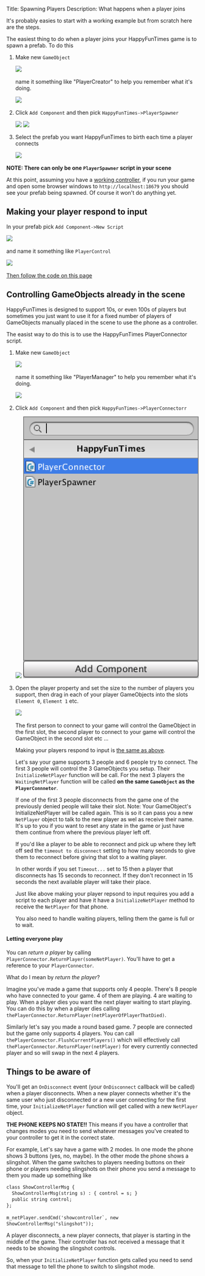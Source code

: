 Title: Spawning Players
Description: What happens when a player joins

It's probably easies to start with a working example but from scratch
here are the steps.

The easiest thing to do when a player joins your HappyFunTimes game
is to spawn a prefab. To do this

1.  Make new `GameObject`

    <img src="images/create-game-object.png" class="halfsize lesson" />

    name it something like "PlayerCreator" to help you remember
    what it's doing.

    <img src="images/name-gameobject.png" class="halfsize lesson" />

2.  Click `Add Component` and then pick `HappyFunTimes->PlayerSpawner`

    <img src="images/hft-components.png" class="halfsize lesson" />

    <img src="images/hft-playerspawner-script.png" class="halfsize" />

3.  Select the prefab you want HappyFunTimes to birth each time
    a player connects

    <img src="images/playerspawner.png" class="halfsize lesson" />

**NOTE: There can only be one `PlayerSpawner` script in your scene**

At this point, assuming you have a [working controller](self-control.md), if you
run your game and open some browser windows to `http://localhost:18679` you should
see your prefab being spawned. Of course it won't do anything yet.

## Making your player respond to input

In your prefab pick `Add Component->New Script`

<img src="images/new-script.png" class="halfsize lesson" />

and name it something like `PlayerControl`

<img src="images/playercontrol-script.png" class="halfsize lesson" />

[Then follow the code on this page](basics.md#how-it-works)

## Controlling GameObjects already in the scene

HappyFunTimes is designed to support 10s, or even 100s of players
but sometimes you just want to use it for a fixed number of
players of GameObjects manually placed in the scene to use the phone
as a controller.

The easist way to do this is to use the HappyFunTimes PlayerConnector
script.

1.  Make new `GameObject`

    <img src="images/create-game-object.png" class="halfsize lesson" />

    name it something like "PlayerManager" to help you remember
    what it's doing.

    <img src="images/name-gameobject.png" class="halfsize lesson" />

2.  Click `Add Component` and then pick `HappyFunTimes->PlayerConnectorr`

    <img src="images/hft-components.png" class="halfsize lesson" />

    <img src="images/hft-playerconnector-script.png" class="halfsize lesson" />

3.  Open the player property and set the size to the number of players
    you support, then drag in each of your player GameObjects into the
    slots `Element 0`, `Element 1` etc.

    <img src="images/playerconnector.png" class="halfsize lesson" />

    The first person to connect to your game will control the GameObject
    in the first slot, the second player to connect to your game will
    control the GameObject in the second slot etc ...

    Making your players respond to input is [the same as above](#making-your-player-respond-to-input).

    Let's say your game supports 3 people and 6 people try to connect. The first 3
    people will control the 3 GameObjects you setup. Their `InitializeNetPlayer`
    function will be call. For the next 3 players the `WaitingNetPlayer` function
    will be called **on the same `GameObject` as the `PlayerConnnetor`**.

    If one of the first 3 people disconnects from the game one of the
    previously denied people will take their slot. Note: Your GameObject's
    InitializeNetPlayer will be called again. This is so it can pass you a new
    `NetPlayer` object to talk to the new player as wel as receive their name.
    It's up to you if you want to reset any state in the game or just have them
    continue from where the previous player left off.

    If you'd like a player to be able to reconnect and pick up where they left
    off sed the `timeout to disconnect` setting to how many seconds to give
    them to reconnect before giving that slot to a waiting player.

    In other words if you set `Timeout...` set to 15
    then a player that disconnects has 15 seconds to reconnect. If they don't
    reconnect in 15 seconds the next available player will take their place.

    Just like above making your player repsond to input requires you
    add a script to each player and have it have a `InitializeNetPlayer`
    method to receive the `NetPlayer` for that phone.

    You also need to handle waiting players, telling them the game is
    full or to wait.

#### Letting everyone play

You can *return a player* by calling `PlayerConnector.ReturnPlayer(someNetPlayer)`.
You'll have to get a reference to your `PlayerConnector`.

What do I mean by *return the player*?

Imagine you've made a game that supports only 4 people. There's 8 people
who have connected to your game. 4 of them are playing. 4 are waiting to play.
When a player dies you want the next player waiting to start playing. You can
do this by when a player dies calling `thePlayerConnector.ReturnPlayer(netPlayerOfPlayerThatDied)`.

Similarly let's say you made a round based game. 7 people are connected
but the game only supports 4 players. You can call `thePlayerConnector.FlushCurrentPlayers()`
which will effectively call `thePlayerConnector.ReturnPlayer(netPlayer)` for every currently
connected player and so will swap in the next 4 players.

## Things to be aware of

You'll get an `OnDisconnect` event (your `OnDisconnect` callback will be called)
when a player disconnects. When a new player connects whether it's the same user
who just disconnected or a new user connecting for the first time,
your `InitializeNetPlayer` function will get called with a new
`NetPlayer` object.

**THE PHONE KEEPS NO STATE!!** This means if you have a controller that changes
modes you need to send whatever messages you've created to your controller to
get it in the correct state.

For example, Let's say have a game with 2 modes. In one mode the phone
shows 3 buttons (yes, no, maybe). In the other mode the phone shows a slingshot.
When the game switches to players needing buttons on their phone or players
needing slingshots on their phone you send a message to them you made up something
like

    class ShowControllerMsg {
      ShowControllerMsg(string s) : { control = s; }
      public string control;
    };

    m_netPlayer.sendCmd('showcontroller`, new ShowControllerMsg("slingshot"));

A player disconnects, a new player connects, that player is starting in the middle
of the game. Their controller has not received a message that it needs to be showing
the slingshot controls.

So, when your `InitializeNetPlayer` function gets called you need to send that
message to tell the phone to switch to slingshot mode.
